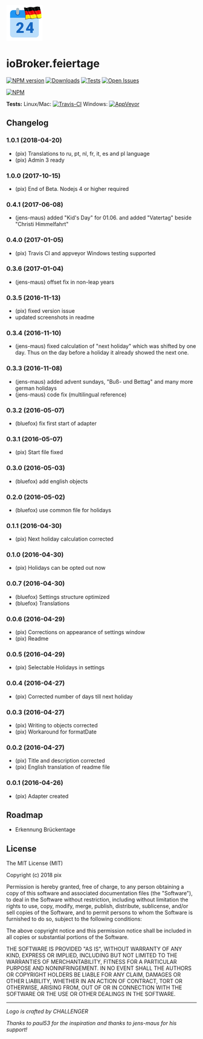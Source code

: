 ![Logo](admin/feiertage.png)
# ioBroker.feiertage

[![NPM version](http://img.shields.io/npm/v/iobroker.feiertage.svg)](https://www.npmjs.com/package/iobroker.feiertage)
[![Downloads](https://img.shields.io/npm/dm/iobroker.feiertage.svg)](https://www.npmjs.com/package/iobroker.feiertage)
[![Tests](https://travis-ci.org/Pix---/ioBroker.feiertage.svg?branch=master)](https://travis-ci.org/Pix---/ioBroker.feiertage)
[![Open Issues](http://githubbadges.herokuapp.com/Pix---/ioBroker.feiertage/issues.svg)](http://github.com/Pix---/ioBroker.feiertage/issues)

[![NPM](https://nodei.co/npm/iobroker.feiertage.png?downloads=true)](https://nodei.co/npm/iobroker.feiertage/)

**Tests:** Linux/Mac: [![Travis-CI](http://img.shields.io/travis/Pix---/ioBroker.feiertage/master.svg)](https://travis-ci.org/Pix---/ioBroker.feiertage)
Windows: [![AppVeyor](https://ci.appveyor.com/api/projects/status/github/Pix---/ioBroker.feiertage?branch=master&svg=true)](https://ci.appveyor.com/project/Pix---/ioBroker-feiertage/)

## Changelog
### 1.0.1 (2018-04-20)
* (pix) Translations to ru, pt, nl, fr, it, es and pl language
* (pix) Admin 3 ready

### 1.0.0 (2017-10-15)
* (pix) End of Beta. Nodejs 4 or higher required

### 0.4.1 (2017-06-08)
* (jens-maus) added "Kid's Day" for 01.06. and added "Vatertag" beside "Christi Himmelfahrt"

### 0.4.0 (2017-01-05)
* (pix) Travis CI and appveyor Windows testing supported

### 0.3.6 (2017-01-04)
* (jens-maus) offset fix in non-leap years

### 0.3.5 (2016-11-13)
* (pix) fixed version issue
* updated screenshots in readme

### 0.3.4 (2016-11-10)
* (jens-maus) fixed calculation of "next holiday" which was shifted by one day. Thus on the day before a holiday it already showed the next one.

### 0.3.3 (2016-11-08)
* (jens-maus) added advent ѕundays, "Buß- und Bettag" and many more german holidays
* (jens-maus) code fix (multilingual reference)

### 0.3.2 (2016-05-07)
* (bluefox) fix first start of adapter

### 0.3.1 (2016-05-07)
* (pix) Start file fixed

### 0.3.0 (2016-05-03)
* (bluefox) add english objects

### 0.2.0 (2016-05-02)
* (bluefox) use common file for holidays

### 0.1.1 (2016-04-30)
* (pix) Next holiday calculation corrected

### 0.1.0 (2016-04-30)
* (pix) Holidays can be opted out now

### 0.0.7 (2016-04-30)
* (bluefox) Settings structure optimized
* (bluefox) Translations

### 0.0.6 (2016-04-29)
* (pix) Corrections on appearance of settings window
* (pix) Readme

### 0.0.5 (2016-04-29)
* (pix) Selectable Holidays in settings

### 0.0.4 (2016-04-27)
* (pix) Corrected number of days till next holiday

### 0.0.3 (2016-04-27)
* (pix) Writing to objects corrected
* (pix) Workaround for formatDate

### 0.0.2 (2016-04-27)
* (pix) Title and description corrected
* (pix) English translation of readme file

### 0.0.1 (2016-04-26)
* (pix) Adapter created

## Roadmap
* Erkennung Brückentage

## License

The MIT License (MIT)

Copyright (c) 2018 pix

Permission is hereby granted, free of charge, to any person obtaining a copy
of this software and associated documentation files (the "Software"), to deal
in the Software without restriction, including without limitation the rights
to use, copy, modify, merge, publish, distribute, sublicense, and/or sell
copies of the Software, and to permit persons to whom the Software is
furnished to do so, subject to the following conditions:

The above copyright notice and this permission notice shall be included in all
copies or substantial portions of the Software.

THE SOFTWARE IS PROVIDED "AS IS", WITHOUT WARRANTY OF ANY KIND, EXPRESS OR
IMPLIED, INCLUDING BUT NOT LIMITED TO THE WARRANTIES OF MERCHANTABILITY,
FITNESS FOR A PARTICULAR PURPOSE AND NONINFRINGEMENT. IN NO EVENT SHALL THE
AUTHORS OR COPYRIGHT HOLDERS BE LIABLE FOR ANY CLAIM, DAMAGES OR OTHER
LIABILITY, WHETHER IN AN ACTION OF CONTRACT, TORT OR OTHERWISE, ARISING FROM,
OUT OF OR IN CONNECTION WITH THE SOFTWARE OR THE USE OR OTHER DEALINGS IN THE
SOFTWARE.

---
*Logo is crafted by CHALLENGER*

*Thanks to paul53 for the inspiration and thanks to jens-maus for his support!*
